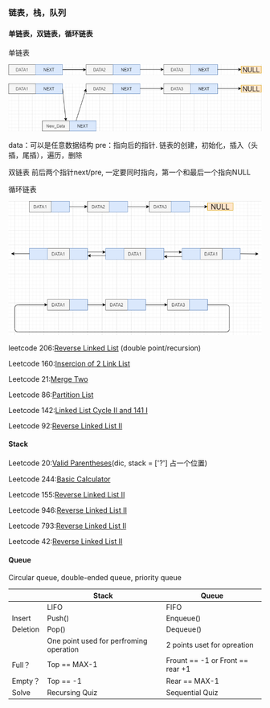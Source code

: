 ### 链表，栈，队列

#### 单链表，双链表，循环链表

单链表

![ZRJVrq](https://raw.githubusercontent.com/lixiang7610/Machine-learning-Revision/main/img/202207021148165.png)

![ZRJVrq](https://raw.githubusercontent.com/lixiang7610/Machine-learning-Revision/main/img/202207021148984.png)

data：可以是任意数据结构 
pre：指向后的指针.
链表的创建，初始化，插入（头插，尾插），遍历，删除

双链表
	前后两个指针next/pre, 一定要同时指向，第一个和最后一个指向NULL

循环链表

![vuUVJn](https://raw.githubusercontent.com/lixiang7610/Machine-learning-Revision/main/img/202207021149956.png)

leetcode 206:[Reverse Linked List](https://leetcode.com/problems/reverse-linked-list/) (double point/recursion)

Leetcode 160:[Insercion of 2 Link List](https://leetcode.com/problems/intersection-of-two-linked-lists/)

Leetcode 21:[Merge Two](https://leetcode.com/problems/merge-two-sorted-lists/)

Leetcode 86:[Partition List](https://leetcode.com/problems/partition-list/)

Leetcode 142:[Linked List Cycle II and 141 I](https://leetcode.com/problems/linked-list-cycle-ii/)

Leetcode 92:[Reverse Linked List II](https://leetcode.com/problems/reverse-linked-list-ii/)

#### Stack

Leetcode 20:[Valid Parentheses](https://leetcode.com/problems/valid-parentheses/)(dic, stack = ['?'] 占一个位置)

Leetcode 244:[Basic Calculator](https://leetcode.com/problems/basic-calculator/)

Leetcode 155:[Reverse Linked List II](https://leetcode.com/problems/reverse-linked-list-ii/)

Leetcode 946:[Reverse Linked List II](https://leetcode.com/problems/reverse-linked-list-ii/)

Leetcode 793:[Reverse Linked List II](https://leetcode.com/problems/reverse-linked-list-ii/)

Leetcode 42:[Reverse Linked List II](https://leetcode.com/problems/reverse-linked-list-ii/)

#### Queue

Circular queue, double-ended queue, priority queue

|          | Stack                                   | Queue                            |
| -------- | --------------------------------------- | -------------------------------- |
|          | LIFO                                    | FIFO                             |
| Insert   | Push()                                  | Enqueue()                        |
| Deletion | Pop()                                   | Dequeue()                        |
|          | One point used for perfroming operation | 2 points uset for opreation      |
| Full？   | Top == MAX-1                            | Frount == -1 or Front == rear +1 |
| Empty？  | Top == -1                               | Rear == MAX-1                    |
| Solve    | Recursing Quiz                          | Sequential Quiz                  |





